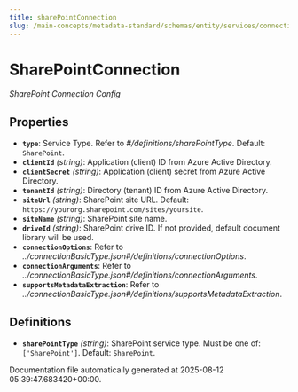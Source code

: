 ```yaml
---
title: sharePointConnection
slug: /main-concepts/metadata-standard/schemas/entity/services/connections/drive/sharepointconnection
---
```


# SharePointConnection

*SharePoint Connection Config*

## Properties

- **`type`**: Service Type. Refer to *#/definitions/sharePointType*. Default: `SharePoint`.
- **`clientId`** *(string)*: Application (client) ID from Azure Active Directory.
- **`clientSecret`** *(string)*: Application (client) secret from Azure Active Directory.
- **`tenantId`** *(string)*: Directory (tenant) ID from Azure Active Directory.
- **`siteUrl`** *(string)*: SharePoint site URL. Default: `https://yourorg.sharepoint.com/sites/yoursite`.
- **`siteName`** *(string)*: SharePoint site name.
- **`driveId`** *(string)*: SharePoint drive ID. If not provided, default document library will be used.
- **`connectionOptions`**: Refer to *../connectionBasicType.json#/definitions/connectionOptions*.
- **`connectionArguments`**: Refer to *../connectionBasicType.json#/definitions/connectionArguments*.
- **`supportsMetadataExtraction`**: Refer to *../connectionBasicType.json#/definitions/supportsMetadataExtraction*.
## Definitions

- **`sharePointType`** *(string)*: SharePoint service type. Must be one of: `['SharePoint']`. Default: `SharePoint`.


Documentation file automatically generated at 2025-08-12 05:39:47.683420+00:00.
